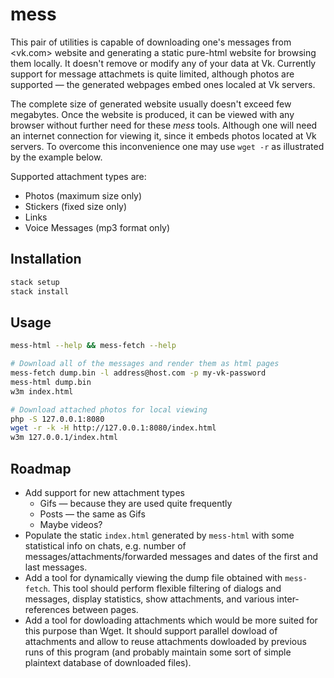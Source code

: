 # mess

This pair of utilities is capable of downloading one's messages from <vk.com>
website and generating a static pure-html website for browsing them locally. It
doesn't remove or modify any of your data at Vk. Currently support for message
attachmets is quite limited, although photos are supported — the generated
webpages embed ones localed at Vk servers.

The complete size of generated website usually doesn't exceed few megabytes.
Once the website is produced, it can be viewed with any browser without
further need for these *mess* tools. Although one will need an internet
connection for viewing it, since it embeds photos located at Vk servers. To
overcome this inconvenience one may use `wget -r` as illustrated by the example
below.

Supported attachment types are:
  * Photos (maximum size only)
  * Stickers (fixed size only)
  * Links
  * Voice Messages (mp3 format only)

## Installation

```sh
stack setup
stack install
```

## Usage

```sh
mess-html --help && mess-fetch --help

# Download all of the messages and render them as html pages
mess-fetch dump.bin -l address@host.com -p my-vk-password
mess-html dump.bin
w3m index.html

# Download attached photos for local viewing
php -S 127.0.0.1:8080
wget -r -k -H http://127.0.0.1:8080/index.html
w3m 127.0.0.1/index.html
```

## Roadmap

  * Add support for new attachment types
    * Gifs — because they are used quite frequently
    * Posts — the same as Gifs
    * Maybe videos?
  * Populate the static `index.html` generated by `mess-html` with some statistical
    info on chats, e.g. number of messages/attachments/forwarded messages and dates
    of the first and last messages.
  * Add a tool for dynamically viewing the dump file obtained with `mess-fetch`.
    This tool should perform flexible filtering of dialogs and messages, display
    statistics, show attachments, and various inter-references between pages.
  * Add a tool for dowloading attachments which would be more suited for this
    purpose than Wget. It should support parallel dowload of attachments and allow
    to reuse attachments dowloaded by previous runs of this program (and probably
    maintain some sort of simple plaintext database of downloaded files).
